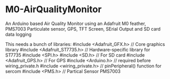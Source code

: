 # M0-AirQualityMonitor
An Arduino based Air Quality Monitor using an Adafruit M0 feather, PMS7003 Particulate sensor, GPS, TFT Screen, SErial Output and SD card data logging

This needs a bunch of libraries:
#include <Adafruit_GFX.h>    // Core graphics library
#include <Adafruit_ST7735.h> // Hardware-specific library for ST7735
#include <SPI.h>
#include <SD.h>              // For SD card
#include <Adafruit_GPS.h>    // For GPS
#include <Arduino.h>         // required before wiring_private.h
#include <wiring_private.h>  // pinPeripheral() function for sercom
#include <PMS.h>             // Partical Sensor PMS7003
